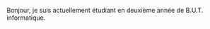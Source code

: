 Bonjour, je suis actuellement étudiant en deuxième année de B.U.T. informatique.

<!---
aixzair/aixzair is a ✨ special ✨ repository because its `README.md` (this file) appears on your GitHub profile.
You can click the Preview link to take a look at your changes.
--->
